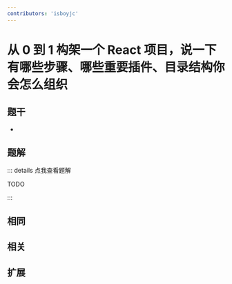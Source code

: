 ```yaml
---
contributors: 'isboyjc'
---
```


# 从 0 到 1 构架一个 React 项目，说一下有哪些步骤、哪些重要插件、目录结构你会怎么组织


## 题干

- 



## 题解

::: details 点我查看题解

  TODO

:::



## 相同


## 相关


## 扩展

